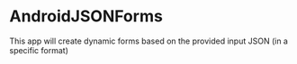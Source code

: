# AndroidJSONForms
This app will create dynamic forms based on the provided input JSON (in a specific format)
